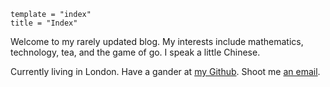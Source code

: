 ```
template = "index"
title = "Index"
```

Welcome to my rarely updated blog. My interests include mathematics, technology, tea, and the game of go. I speak a little Chinese.

Currently living in London. Have a gander at [my Github][]. Shoot me [an email][].

[my GitHub]: https://github.com/callum-oakley
[an email]: mailto:hello@callumoakley.net

